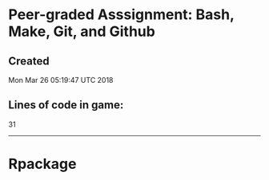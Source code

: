 # Peer-graded Asssignment: Bash, Make, Git, and Github

## Created 
Mon Mar 26 05:19:47 UTC 2018

## Lines of code in game: 
31

---

# Rpackage
